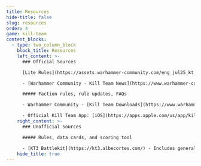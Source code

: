 ```yaml
---
title: Resources
hide-title: false
slug: resources
order: 4
game: kill-team
content_blocks:
  - type: two_column_block
    block_title: Resources
    left_content: >-
      ### Official Sources

      [Lite Rules](https://assets.warhammer-community.com/eng_jul25_kt_lite_rules-jmjv4hdamy-qlsqxdf83p.pdf) - Good starting point to learn Kill Team. This is a simplified, lite version (not the full ruleset)

      - [Warhammer Community - Kill Team News](https://www.warhammer-community.com/en-gb/setting/kill-team/) - latest news, announcements, and updates about the world of Kill Team

      ##### Faction rules, rule updates, FAQs

      - Warhammer Community - [Kill Team Downloads](https://www.warhammer-community.com/en-gb/downloads/kill-team/)

      - Official Kill Team App: [iOS](https://apps.apple.com/us/app/kill-team-the-app/id6479447973), [Android](https://play.google.com/store/apps/details?id=com.gamesworkshop.kt3&gl=UK)
    right_content: >-
      ### Unofficial Sources

      ##### Rules, data cards, and scoring tool

      - [KT3 Battlekit](https://kt3.albecortes.com/) - Includes general rules, team rules, score tracker and much more. Created by **Alberto Cortes Villena**.
    hide_title: true
---
```

